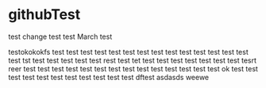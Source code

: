 # githubTest
test change
test
test
March test

testokokokfs
test
test
test 
test
test
test
test 
test
test
test
test
test
test
test
test
tst
test
test
test
test
test
rest
test
tet
test
test
test
test
test
test
test
tesrt
reer
test
test
test
test
test
test
test
test
test
test
test
test
test
test
ok
test
test
test
test
test
test
test
test
test
test
test
dftest
asdasds
weewe
